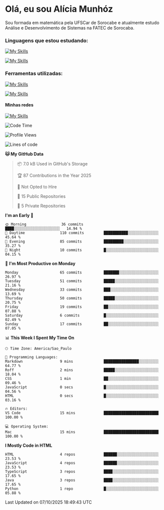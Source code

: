 # Olá, eu sou Alícia Munhóz

<p>Sou formada em matemática pela UFSCar de Sorocabe e atualmente estudo Análise e Desenvolvimento de Sistemas na FATEC de Sorocaba.</p>

### Linguagens que estou estudando:

[![My Skills](https://skillicons.dev/icons?i=js,ts,html,css)](https://skillicons.dev)


[![My Skills](https://skillicons.dev/icons?i=nodejs,java,py,latex)](https://skillicons.dev)

### Ferramentas utilizadas:

[![My Skills](https://skillicons.dev/icons?i=vscode,discord,figma,git)](https://skillicons.dev)

[![My Skills](https://skillicons.dev/icons?i=github,gmail,mongodb,sublime)](https://skillicons.dev)

#### Minhas redes
[![My Skills](https://skillicons.dev/icons?i=linkedin)](https://www.linkedin.com/in/aliciamunhozfrancodecamargo/)

<!--START_SECTION:waka-->
![Code Time](http://img.shields.io/badge/Code%20Time-295%20hrs%2046%20mins-blue)

![Profile Views](http://img.shields.io/badge/Profile%20Views-0-blue)

![Lines of code](https://img.shields.io/badge/From%20Hello%20World%20I%27ve%20Written-88.7%20thousand%20lines%20of%20code-blue)

**🐱 My GitHub Data** 

> 📦 7.0 kB Used in GitHub's Storage 
 > 
> 🏆 87 Contributions in the Year 2025
 > 
> 🚫 Not Opted to Hire
 > 
> 📜 15 Public Repositories 
 > 
> 🔑 5 Private Repositories 
 > 
**I'm an Early 🐤** 

```text
🌞 Morning                36 commits          ████░░░░░░░░░░░░░░░░░░░░░   14.94 % 
🌆 Daytime                110 commits         ███████████░░░░░░░░░░░░░░   45.64 % 
🌃 Evening                85 commits          █████████░░░░░░░░░░░░░░░░   35.27 % 
🌙 Night                  10 commits          █░░░░░░░░░░░░░░░░░░░░░░░░   04.15 % 
```
📅 **I'm Most Productive on Monday** 

```text
Monday                   65 commits          ███████░░░░░░░░░░░░░░░░░░   26.97 % 
Tuesday                  51 commits          █████░░░░░░░░░░░░░░░░░░░░   21.16 % 
Wednesday                33 commits          ███░░░░░░░░░░░░░░░░░░░░░░   13.69 % 
Thursday                 50 commits          █████░░░░░░░░░░░░░░░░░░░░   20.75 % 
Friday                   19 commits          ██░░░░░░░░░░░░░░░░░░░░░░░   07.88 % 
Saturday                 6 commits           █░░░░░░░░░░░░░░░░░░░░░░░░   02.49 % 
Sunday                   17 commits          ██░░░░░░░░░░░░░░░░░░░░░░░   07.05 % 
```


📊 **This Week I Spent My Time On** 

```text
🕑︎ Time Zone: America/Sao_Paulo

💬 Programming Languages: 
Markdown                 9 mins              ████████████████░░░░░░░░░   64.77 % 
Roff                     2 mins              █████░░░░░░░░░░░░░░░░░░░░   18.04 % 
CSS                      1 min               ██░░░░░░░░░░░░░░░░░░░░░░░   09.46 % 
JavaScript               0 secs              █░░░░░░░░░░░░░░░░░░░░░░░░   04.56 % 
HTML                     0 secs              █░░░░░░░░░░░░░░░░░░░░░░░░   03.16 % 

🔥 Editors: 
VS Code                  15 mins             █████████████████████████   100.00 % 

💻 Operating System: 
Mac                      15 mins             █████████████████████████   100.00 % 
```

**I Mostly Code in HTML** 

```text
HTML                     4 repos             ██████░░░░░░░░░░░░░░░░░░░   23.53 % 
JavaScript               4 repos             ██████░░░░░░░░░░░░░░░░░░░   23.53 % 
TypeScript               3 repos             ████░░░░░░░░░░░░░░░░░░░░░   17.65 % 
Java                     3 repos             ████░░░░░░░░░░░░░░░░░░░░░   17.65 % 
Python                   1 repo              █░░░░░░░░░░░░░░░░░░░░░░░░   05.88 % 
```




 Last Updated on 07/10/2025 18:49:43 UTC
<!--END_SECTION:waka-->
